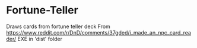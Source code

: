 # Fortune-Teller
Draws cards from fortune teller deck
From https://www.reddit.com/r/DnD/comments/37gded/i_made_an_npc_card_reader/
EXE in 'dist' folder
